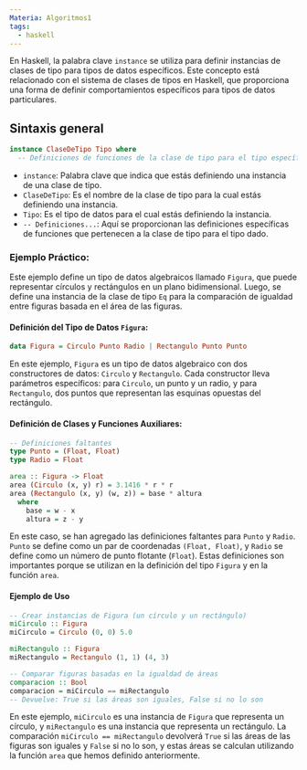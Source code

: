 ```yaml
---
Materia: Algoritmos1
tags:
  - haskell
---
```

En Haskell, la palabra clave `instance` se utiliza para definir instancias de clases de tipo para tipos de datos específicos. Este concepto está relacionado con el sistema de clases de tipos en Haskell, que proporciona una forma de definir comportamientos específicos para tipos de datos particulares. 
## Sintaxis general
```haskell
instance ClaseDeTipo Tipo where
  -- Definiciones de funciones de la clase de tipo para el tipo específico
```
- `instance`: Palabra clave que indica que estás definiendo una instancia de una clase de tipo.
- `ClaseDeTipo`: Es el nombre de la clase de tipo para la cual estás definiendo una instancia.
- `Tipo`: Es el tipo de datos para el cual estás definiendo la instancia.
- `-- Definiciones...`: Aquí se proporcionan las definiciones específicas de funciones que pertenecen a la clase de tipo para el tipo dado.

### Ejemplo Práctico:
Este ejemplo define un tipo de datos algebraicos llamado `Figura`, que puede representar círculos y rectángulos en un plano bidimensional. Luego, se define una instancia de la clase de tipo `Eq` para la comparación de igualdad entre figuras basada en el área de las figuras.
#### Definición del Tipo de Datos `Figura`:
```haskell
data Figura = Circulo Punto Radio | Rectangulo Punto Punto
```
En este ejemplo, `Figura` es un tipo de datos algebraico con dos constructores de datos: `Circulo` y `Rectangulo`. Cada constructor lleva parámetros específicos: para `Circulo`, un punto y un radio, y para `Rectangulo`, dos puntos que representan las esquinas opuestas del rectángulo.
#### Definición de Clases y Funciones Auxiliares:
```haskell
-- Definiciones faltantes
type Punto = (Float, Float)
type Radio = Float

area :: Figura -> Float
area (Circulo (x, y) r) = 3.1416 * r * r
area (Rectangulo (x, y) (w, z)) = base * altura
  where
    base = w - x
    altura = z - y
```
En este caso, se han agregado las definiciones faltantes para `Punto` y `Radio`. `Punto` se define como un par de coordenadas `(Float, Float)`, y `Radio` se define como un número de punto flotante (`Float`). Estas definiciones son importantes porque se utilizan en la definición del tipo `Figura` y en la función `area`.
#### Ejemplo de Uso
```haskell
-- Crear instancias de Figura (un círculo y un rectángulo)
miCirculo :: Figura
miCirculo = Circulo (0, 0) 5.0

miRectangulo :: Figura
miRectangulo = Rectangulo (1, 1) (4, 3)

-- Comparar figuras basadas en la igualdad de áreas
comparacion :: Bool
comparacion = miCirculo == miRectangulo
-- Devuelve: True si las áreas son iguales, False si no lo son
```
En este ejemplo, `miCirculo` es una instancia de `Figura` que representa un círculo, y `miRectangulo` es una instancia que representa un rectángulo. La comparación `miCirculo == miRectangulo` devolverá `True` si las áreas de las figuras son iguales y `False` si no lo son, y estas áreas se calculan utilizando la función `area` que hemos definido anteriormente.